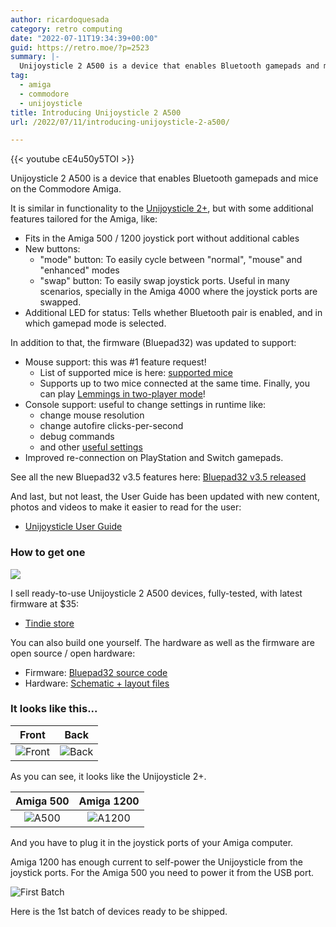 ```yaml
---
author: ricardoquesada
category: retro computing
date: "2022-07-11T19:34:39+00:00"
guid: https://retro.moe/?p=2523
summary: |-
  Unijoysticle 2 A500 is a device that enables Bluetooth gamepads and mice on the Commodore Amiga.
tag:
  - amiga
  - commodore
  - unijoysticle
title: Introducing Unijoysticle 2 A500
url: /2022/07/11/introducing-unijoysticle-2-a500/

---
```

{{< youtube cE4u50y5TOI >}}

Unijoysticle 2 A500 is a device that enables Bluetooth gamepads and mice on the Commodore Amiga.

It is similar in functionality to the [Unijoysticle 2+](/2021/10/20/introducing-unijoysticle-2/), but with some additional features tailored for the Amiga, like:

- Fits in the Amiga 500 / 1200 joystick port without additional cables
- New buttons:
  - "mode" button: To easily cycle between "normal", "mouse" and "enhanced" modes
  - "swap" button: To easily swap joystick ports. Useful in many scenarios, specially in the Amiga 4000 where the joystick ports are swapped.
- Additional LED for status: Tells whether Bluetooth pair is enabled, and in which gamepad mode is selected.

In addition to that, the firmware (Bluepad32) was updated to support:

- Mouse support: this was #1 feature request!
  - List of supported mice is here: [supported mice](https://bluepad32.readthedocs.io/en/latest/supported_mice/)
  - Supports up to two mice connected at the same time. Finally, you can play [Lemmings in two-player mode](https://lemmings.fandom.com/wiki/Lemmings_two-player)!
- Console support: useful to change settings in runtime like:
  - change mouse resolution
  - change autofire clicks-per-second
  - debug commands
  - and other [useful settings](https://github.com/ricardoquesada/unijoysticle2/blob/main/docs/user_guide.md#console)
- Improved re-connection on PlayStation and Switch gamepads.

See all the new Bluepad32 v3.5 features here: [Bluepad32 v3.5 released](/2022/07/10/bluepad32-v3-5-released/)

And last, but not least, the User Guide has been updated with new content, photos and videos to make it easier to read for the user:

- [Unijoysticle User Guide](https://github.com/ricardoquesada/unijoysticle2/blob/main/docs/user_guide.md)

### How to get one

[![](https://d2ss6ovg47m0r5.cloudfront.net/badges/tindie-mediums.png)](https://www.tindie.com/stores/riq)

I sell ready-to-use Unijoysticle 2 A500 devices, fully-tested, with latest firmware at $35:

- [Tindie store](https://www.tindie.com/stores/riq/)

You can also build one yourself. The hardware as well as the firmware are open source / open hardware:

- Firmware: [Bluepad32 source code](https://github.com/ricardoquesada/bluepad32)
- Hardware: [Schematic + layout files](https://github.com/ricardoquesada/unijoysticle2)

### It looks like this...

| Front | Back |
|:-----:|:----:|
| ![Front](https://lh3.googleusercontent.com/pw/AM-JKLXEB6NQ-lr54G6cPEVQJ9i1OGR0XWLVYsjCs4Sc_883w-gYvwnUOPlH2wnzM0ibH48Y6QGAAIRO9pnfTxDsdQqY7JHBKzJPzOOY8Cin6t9sSjHvx94k1VZLdTh1Fkknum6nIR0z1pAMz69txQRV7qQksg=-no) | ![Back](https://lh3.googleusercontent.com/pw/AM-JKLW5qsAbY1huArTcbcPwX7efeduG5PPmFWHEZCNhX4Pmys9zGJQNM3-hRsKJ04nVNKdEZfjC53SSJZkn1mfdakUfP9kEAUqNCxaBVMAkz00a1AXELQXTBVJvCtkU6mM0MfkhSGh78bV1LMJbH2d_FuVGzg=-no) |

As you can see, it looks like the Unijoysticle 2+.

| Amiga 500 | Amiga 1200 |
|:---------:|:----------:|
|![A500](https://lh3.googleusercontent.com/pw/AM-JKLXaYT5cZAJiQ0vVb9GtO63wEuC5N-UF9vsgtEJfOBidy1VxamBHY597--l3HI6kegh_drKgEwTXakEjHsJK8zH0ZuboajCvl15f4JU87sae1BEWXPESud15JRa0XHVJq00S-zsKc6ciBMuGIztlXBE_fw=-no)|![A1200](https://lh3.googleusercontent.com/pw/AM-JKLUbkGHJ-xKozP9BL9IthjTt2THc8QqGd3XDlp-8j-UEb49C_JapgrnYF1kQbhl5IxGoTx5nuPK7Z9z-u3P6KMY90uR28Y-FxJkDnoNJ4LWVECHsZIu9eYwjhK24rEGQ-vgJxUy5eYlU6LdqQv8irNmyGA=-no)|

And you have to plug it in the joystick ports of your Amiga computer.

Amiga 1200 has enough current to self-power the Unijoysticle from the joystick ports. For the Amiga 500 you need to power it from the USB port.

![First Batch](https://lh3.googleusercontent.com/pw/AM-JKLWVVNGZSvmWeA5hCmnVXxc9tER8cR5gPGecYqizBzl61UZJxHiahfJOfO9cRfU9Kd-oHPYITwmGhUBPaJqgkGlEPZvSOTWtZTpEye1izDVzmqxNtz61pWZyn9mLEa-RMrcXwbLYXTKjKyYo7se1B0ImEg=-no)

Here is the 1st batch of devices ready to be shipped.

